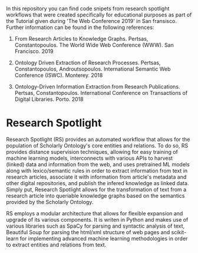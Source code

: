 In this repository you can find code snipets from research spotlight workflows that were created specifically for educational purposes as part of the Tutorial given during 'The Web Conference 2019' in San fransisco. Further information can be found in the following references:

1) From Research Articles to Knowledge Graphs. Pertsas, Constantopoulos. The World Wide Web Conference (WWW). San Francisco. 2019

2) Ontology Driven Extraction of Research Processes. Pertsas, Constantopoulos, Androutsopoulos. International Semantic Web Conference (ISWC). Monterey. 2018

3) Ontology-Driven Information Extraction from Research Publications. Pertsas, Constantopoulos. International Conference on Transactions of Digital Libraries. Porto. 2018

# Research Spotlight

Research Spotlight (RS) provides an automated workflow that allows for the population of Scholarly Ontology's core entities and relations. To do so, RS provides distance supervision techniques, allowing for easy training of machine learning models, interconnects with various APIs to harvest (linked) data and information from the web, and uses pretrained ML models along with lexico/semantic rules in order to extract information from text in research articles, associate it with information from article's metadata and other digital repositories, and publish the infered knowledge as linked data. Simply put, Research Spotlight allows for the transformation of text from a research article into queriable knowledge graphs based on the semantics provided by the Scholarly Ontology.

RS employs a modular architecture that allows for flexible expansion and upgrade of its various components. It is writen in Python and makes use of various libraries such as SpaCy for parsing and syntactic analysis of text, Beautiful Soup for parsing the html/xml structure of web pages and scikit-learn for implementing advanced machine learning methodologies in order to extract entities and relations from text.



